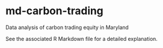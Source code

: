 # md-carbon-trading
Data analysis of carbon trading equity in Maryland

See the associated R Markdown file for a detailed explanation. 
